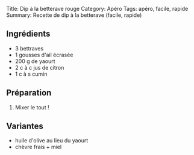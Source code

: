 Title: Dip à la betterave rouge
Category: Apéro
Tags: apéro, facile, rapide
Summary: Recette de dip à la betterave (facile, rapide)

## Ingrédients
- 3 bettraves
- 1 gousses d'ail écrasée
- 200 g de yaourt
- 2 c à c jus de citron
- 1 c à s cumin

## Préparation
1. Mixer le tout !

## Variantes
- huile d'olive au lieu du yaourt
- chèvre frais + miel